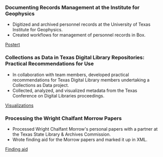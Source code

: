 ### Documenting Records Management at the Institute for Geophysics

- Digitized and archived personnel records at the University of Texas Institute for Geophysics.
- Created workflows for management of personnel records in Box.

<a href="/pdf/Morgan_CapstonePoster.pdf" target="_blank">Postert</a>

### Collections as Data in Texas Digital Library Repositories: Practical Recommendations for Use

- In collaboration with team members, developed practical recommendations for Texas Digital Library members undertaking a Collections as Data project.
- Collected, analyzed, and visualized metadata from the Texas Conference on Digital Libraries proceedings.

<a href="https://voyant-tools.org/?corpus=2b4dc67bad2be9f7fa88d64a1a709e4f" target="_blank">Visualizations</a>

### Processing the Wright Chalfant Morrow Papers

- Processed Wright Chalfant Morrow's personal papers with a partner at the Texas State Library & Archives Commission.
- Wrote finding aid for the Morrow papers and marked it up in XML.

<a href="http://legacy.lib.utexas.edu/taro/tslac/90058/tsl-90058.html" target="_blank">Finding aid</a>
